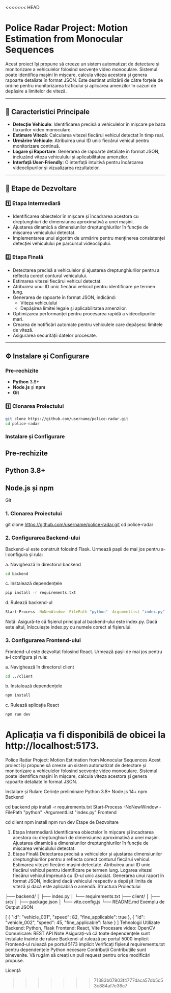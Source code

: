 <<<<<<< HEAD
# Police Radar Project: Motion Estimation from Monocular Sequences

Acest proiect își propune să creeze un sistem automatizat de detectare și monitorizare a vehiculelor folosind secvențe video monoculare. Sistemul poate identifica mașini în mișcare, calcula viteza acestora și genera rapoarte detaliate în format JSON. Este destinat utilizării de către forțele de ordine pentru monitorizarea traficului și aplicarea amenzilor în cazuri de depășire a limitelor de viteză.

---

## 📌 Caracteristici Principale

-   **Detecție Vehicule**: Identificarea precisă a vehiculelor în mișcare pe baza fluxurilor video monoculare.
-   **Estimare Viteză**: Calcularea vitezei fiecărui vehicul detectat în timp real.
-   **Urmărire Vehicule**: Atribuirea unui ID unic fiecărui vehicul pentru monitorizare continuă.
-   **Logare și Raportare**: Generarea de rapoarte detaliate în format JSON, incluzând viteza vehiculului și aplicabilitatea amenzilor.
-   **Interfață User-Friendly**: O interfață intuitivă pentru încărcarea videoclipurilor și vizualizarea rezultatelor.

---

## 🚀 Etape de Dezvoltare

### 1️⃣ Etapa Intermediară

-   Identificarea obiectelor în mișcare și încadrarea acestora cu dreptunghiuri de dimensiunea aproximativă a unei mașini.
-   Ajustarea dinamică a dimensiunilor dreptunghiurilor în funcție de mișcarea vehiculului detectat.
-   Implementarea unui algoritm de urmărire pentru menținerea consistenței detecției vehiculului pe parcursul videoclipului.

### 2️⃣ Etapa Finală

-   Detectarea precisă a vehiculelor și ajustarea dreptunghiurilor pentru a reflecta corect conturul vehiculului.
-   Estimarea vitezei fiecărui vehicul detectat.
-   Atribuirea unui ID unic fiecărui vehicul pentru identificare pe termen lung.
-   Generarea de rapoarte în format JSON, indicând:
    -   Viteza vehiculului
    -   Depășirea limitei legale și aplicabilitatea amenzilor.
-   Optimizarea performanței pentru procesarea rapidă a videoclipurilor mari.
-   Crearea de notificări automate pentru vehiculele care depășesc limitele de viteză.
-   Asigurarea securității datelor procesate.

---

## ⚙️ Instalare și Configurare

### Pre-rechizite

-   **Python** 3.8+
-   **Node.js** și **npm**
-   **Git**

### 1️⃣ Clonarea Proiectului

```bash
git clone https://github.com/username/police-radar.git
cd police-radar
```

### Instalare și Configurare

## Pre-rechizite

## Python 3.8+

## Node.js și npm

Git

### 1. Clonarea Proiectului

git clone https://github.com/username/police-radar.git
cd police-radar

### 2. Configurarea Backend-ului

Backend-ul este construit folosind Flask. Urmează pașii de mai jos pentru a-l configura și rula:

a. Navighează în directorul backend

```bash
cd backend
```

c. Instalează dependențele

```bash
pip install -r requirements.txt
```

d. Rulează backend-ul

```bash
Start-Process -NoNewWindow -FilePath "python" -ArgumentList "index.py"
```

Notă: Asigură-te că fișierul principal al backend-ului este index.py. Dacă este altul, înlocuiește index.py cu numele corect al fișierului.

### 3. Configurarea Frontend-ului

Frontend-ul este dezvoltat folosind React. Urmează pașii de mai jos pentru a-l configura și rula:

a. Navighează în directorul client

```bash
cd ../client
```

b. Instalează dependențele

```bash
npm install
```

c. Rulează aplicația React

```bash
npm run dev
```

Aplicația va fi disponibilă de obicei la http://localhost:5173.
=======
Police Radar Project: Motion Estimation from Monocular Sequences
Acest proiect își propune să creeze un sistem automatizat de detectare și monitorizare a vehiculelor folosind secvențe video monoculare. Sistemul poate identifica mașini în mișcare, calcula viteza acestora și genera rapoarte detaliate în format JSON.

Instalare și Rulare
Cerințe preliminare
Python 3.8+
Node.js 14+
npm
Backend

cd backend
pip install -r requirements.txt
Start-Process -NoNewWindow -FilePath "python" -ArgumentList "index.py"
Frontend

cd client
npm install
npm run dev
Etape de Dezvoltare
1. Etapa Intermediară
Identificarea obiectelor în mișcare și încadrarea acestora cu dreptunghiuri de dimensiunea aproximativă a unei mașini.
Ajustarea dinamică a dimensiunilor dreptunghiurilor în funcție de mișcarea vehiculului detectat.
2. Etapa Finală
Detectarea precisă a vehiculelor și ajustarea dimensiunilor dreptunghiurilor pentru a reflecta corect conturul fiecărui vehicul.
Estimarea vitezei fiecărei mașini detectate.
Atribuirea unui ID unic fiecărui vehicul pentru identificare pe termen lung.
Logarea vitezei fiecărui vehicul împreună cu ID-ul unic asociat.
Generarea unui raport în format JSON, indicând dacă vehiculul respectiv a depășit limita de viteză și dacă este aplicabilă o amendă.
Structura Proiectului

├── backend/
│   ├── index.py
│   └── requirements.txt
├── client/
│   ├── src/
│   ├── package.json
│   └── vite.config.js
└── README.md
Exemplu de Output JSON

[
  {
    "id": "vehicle_001",
    "speed": 82,
    "fine_applicable": true
  },
  {
    "id": "vehicle_002",
    "speed": 45,
    "fine_applicable": false
  }
]
Tehnologii Utilizate
Backend: Python, Flask
Frontend: React, Vite
Procesare video: OpenCV
Comunicare: REST API
Note
Asigurați-vă că toate dependențele sunt instalate înainte de rulare
Backend-ul rulează pe portul 5000 implicit
Frontend-ul rulează pe portul 5173 implicit
Verificați fișierul requirements.txt pentru dependențele Python necesare
Contribuții
Contribuțiile sunt binevenite. Vă rugăm să creați un pull request pentru orice modificări propuse.

Licență
>>>>>>> 71383b07903f4777daca57db5c53c884af7e36e7
